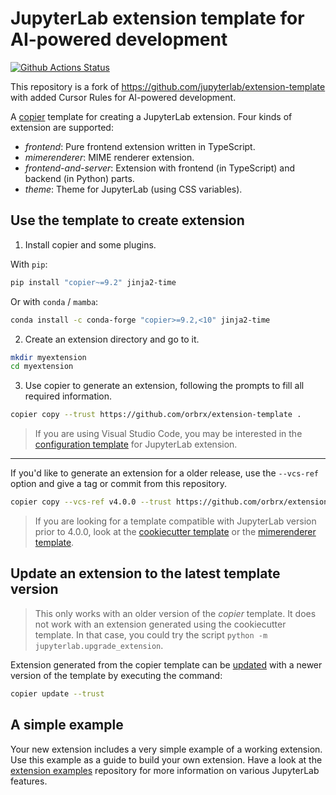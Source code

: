 # JupyterLab extension template for AI-powered development

[![Github Actions Status](https://github.com/orbrx/extension-template/workflows/CI/badge.svg)](https://github.com/orbrx/extension-template/actions/workflows/main.yml)

This repository is a fork of https://github.com/jupyterlab/extension-template with added Cursor Rules for AI-powered development.

A [copier](https://copier.readthedocs.io) template for creating
a JupyterLab extension. Four kinds of extension are supported:
- _frontend_: Pure frontend extension written in TypeScript.
- _mimerenderer_: MIME renderer extension.
- _frontend-and-server_: Extension with frontend (in TypeScript) and backend (in Python) parts.
- _theme_: Theme for JupyterLab (using CSS variables).

## Use the template to create extension

1. Install copier and some plugins.

With `pip`:

```sh
pip install "copier~=9.2" jinja2-time
```

Or with `conda` / `mamba`:

```sh
conda install -c conda-forge "copier>=9.2,<10" jinja2-time
```

2. Create an extension directory and go to it.

```sh
mkdir myextension
cd myextension
```

3. Use copier to generate an extension, following the prompts to fill all required information.

```sh
copier copy --trust https://github.com/orbrx/extension-template .
```

> If you are using Visual Studio Code, you may be interested in the
> [configuration template](https://github.com/jupyterlab/vscode-config-template) for JupyterLab extension.

---

If you'd like to generate an extension for a older release, use the `--vcs-ref` option and give a tag or commit from this repository.

```sh
copier copy --vcs-ref v4.0.0 --trust https://github.com/orbrx/extension-template .
```

> If you are looking for a template compatible with JupyterLab version prior to 4.0.0, look at
> the [cookiecutter template](https://github.com/jupyterlab/extension-cookiecutter-ts) or the
> [mimerenderer template](https://github.com/jupyterlab/mimerender-cookiecutter-ts).

## Update an extension to the latest template version

> This only works with an older version of the _copier_ template. It does not work
> with an extension generated using the cookiecutter template. In that case, you
> could try the script `python -m jupyterlab.upgrade_extension`.

Extension generated from the copier template can be [updated](https://copier.readthedocs.io/en/stable/updating/)
with a newer version of the template by executing the command:

```sh
copier update --trust
```

## A simple example

Your new extension includes a very simple example of a working extension. Use this example as a guide to build your own extension. Have a look at the [extension examples](https://github.com/jupyterlab/extension-examples) repository for more information on various JupyterLab features.
